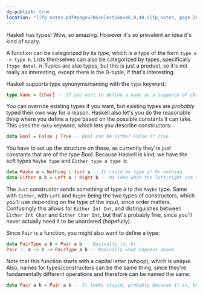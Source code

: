 ```yaml
---
dg-publish: true
location: "[[fp_notes.pdf#page=20&selection=46,0,48,5|fp_notes, page 20]]"
---
```

Haskell has types! Wow, so amazing. However it's so prevalent an idea it's kind of scary.

A function can be categorized by its *type*, which is a type of the form `type a -> type b`. Lists themselves can also be categorized by types, specifically `[type data]`. n-Tuples are also types, but this is just a product, so it's not really as interesting, except there is the 0-tuple, if that's interesting.

Haskell supports type synonyms/naming with the `type` keyword:

```haskell
type Name = [Char] -- If you want to define a name as a sequence of characters
```

You can override existing types if you want, but existing types are *probably* typed their own way for a reason. Haskell also let's you do the reasonable thing where you define a type based on the possible constants it can take. This uses the `data` keyword, which lets you describe constructors:

```haskell
data Bool = False | True -- Bool can be either False or True
```

You have to set up the structure on these, as currently they're just constants that are of the type Bool. Because Haskell is kind, we have the soft types `Maybe type` and `Either type a type b`:

```haskell
data Maybe a = Nothing | Just a -- It could be type a! Or nothing.
data Either a b = Left a | Right b -- No idea what the left/right are doing here
```

The `Just` constructor sends something of type a to the `Maybe` type. Same with `Either`, with `Left` and `Right` being the two types of constructors, which you'll use depending on the type of the input, since order matters. Confusingly this allows for `Either Int Int`, and distinguishes between `Either Int Char` and `Either Char Int`, but that's probably fine, since you'll never actually need it to be unordered (hopefully). 

Since `Pair` is a function, you might also want to define a type:

```haskell
data PairType a b = Pair a b -- Basically (a, b)
Pair :: a -> b -> PairType a b -- Basically what happens above
```

Note that this function starts with a capital letter (whoop), which is unique. Also, names for types/constructors can be the same thing, since they're fundamentally different operations and therefore can be named the same:

```haskell
data Pair a b = Pair a b -- It looks stupid, probably because it is, but it's honest and very nice
```
